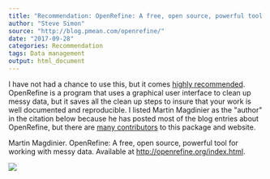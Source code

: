 ```yaml
---
title: "Recommendation: OpenRefine: A free, open source, powerful tool for working with messy data"
author: "Steve Simon"
source: "http://blog.pmean.com/openrefine/"
date: "2017-09-28"
categories: Recommendation
tags: Data management
output: html_document
---
```


I have not had a chance to use this, but it comes [highly
recommended](../good-enough/index.html). OpenRefine is a program that
uses a graphical user interface to clean up messy data, but it saves all
the clean up steps to insure that your work is well documented and
reproducible. I listed Martin Magdinier as the "author" in the citation
below because he has posted most of the blog entries about OpenRefine,
but there are [many contributors](http://openrefine.org/community.html)
to this package and website.

<!---More--->

Martin Magdinier. OpenRefine: A free, open source, powerful tool for
working with messy data. Available at
<http://openrefine.org/index.html>.

![](http://www.pmean.com/images/images/17/openrefine01.png)




